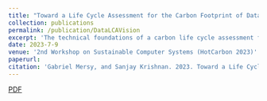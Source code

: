 ```yaml
---
title: "Toward a Life Cycle Assessment for the Carbon Footprint of Data"
collection: publications
permalink: /publication/DataLCAVision
excerpt: 'The technical foundations of a carbon life cycle assessment for data and a few new carbon emission reduction techniques.'
date: 2023-7-9
venue: '2nd Workshop on Sustainable Computer Systems (HotCarbon 2023)'
paperurl: 
citation: 'Gabriel Mersy, and Sanjay Krishnan. 2023. Toward a Life Cycle Assessment for the Carbon Footprint of Data. 2nd Workshop on Sustainable Computer Systems (HotCarbon 2023).'
---
```


[PDF](papers/Data_LCA_camera_ready.pdf)

